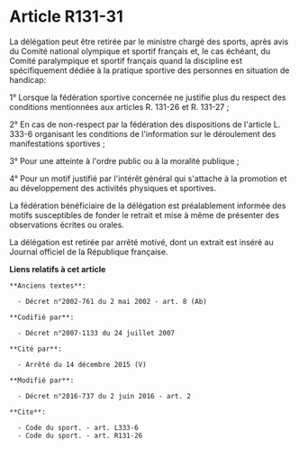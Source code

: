 # Article R131-31

La délégation peut être retirée par le ministre chargé des sports, après avis du Comité national olympique et sportif
français et,  le cas échéant, du Comité paralympique et sportif français quand la  discipline est spécifiquement dédiée à la
pratique sportive des  personnes en situation de handicap: 

1° Lorsque la fédération sportive concernée ne justifie plus du respect des conditions mentionnées aux articles R. 131-26 et
R. 131-27 ; 

2° En cas de non-respect par la fédération des dispositions de l'article L. 333-6 organisant les conditions de l'information
sur le déroulement des manifestations sportives ; 

3° Pour une atteinte à l'ordre public ou à la moralité publique ; 

4° Pour un motif justifié par l'intérêt général qui s'attache à la promotion et au développement des activités physiques et
sportives. 

La fédération bénéficiaire de la délégation est préalablement informée des motifs susceptibles de fonder le retrait et mise à
même de présenter des observations écrites ou orales. 

La délégation est retirée par arrêté motivé, dont un extrait est inséré au Journal officiel de la République française.

**Liens relatifs à cet article**

	**Anciens textes**:

	  - Décret n°2002-761 du 2 mai 2002 - art. 8 (Ab)

	**Codifié par**:

	  - Décret n°2007-1133 du 24 juillet 2007

	**Cité par**:

	  - Arrêté du 14 décembre 2015 (V)

	**Modifié par**:

	  - Décret n°2016-737 du 2 juin 2016 - art. 2

	**Cite**:

	  - Code du sport. - art. L333-6
	  - Code du sport. - art. R131-26
